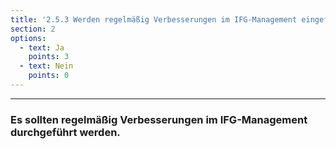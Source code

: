 ```yaml
---
title: '2.5.3 Werden regelmäßig Verbesserungen im IFG-Management eingeführt?'
section: 2
options:
  - text: Ja
    points: 3
  - text: Nein
    points: 0
---
```


---

### Es sollten regelmäßig Verbesserungen im IFG-Management durchgeführt werden.
